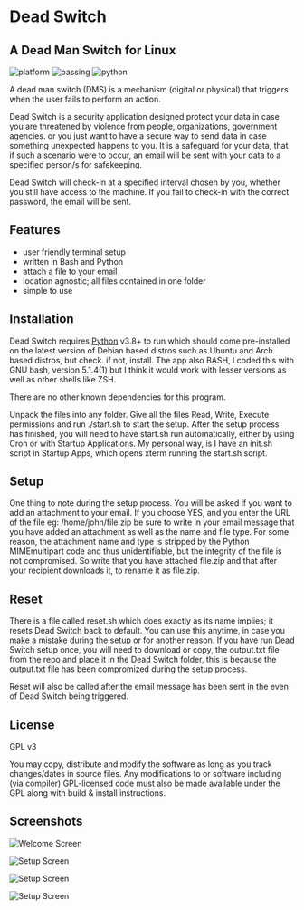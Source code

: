 # Dead Switch
## A Dead Man Switch for Linux

![platform](https://img.shields.io/badge/platform-linux--64-lightgrey) ![passing](https://img.shields.io/badge/cli-passing-brightgreen) ![python](https://img.shields.io/badge/php-%3E%3D3.8-blue)

A dead man switch (DMS) is a mechanism (digital or physical) that triggers when the user fails to perform an action.

Dead Switch is a security application designed protect your data in case you are threatened by violence from people, organizations, government agencies. or you just want to have a secure way to send data in case something unexpected happens to you. It is a safeguard for your data, that if such a scenario were to occur, an email will be sent with your data to a specified person/s for safekeeping. 

Dead Switch will check-in at a specified interval chosen by you, whether you still have access to the machine. If you fail to check-in with the correct password, the email will be sent.

## Features

- user friendly terminal setup
- written in Bash and Python
- attach a file to your email
- location agnostic; all files contained in one folder
- simple to use

## Installation

Dead Switch requires [Python](https://www.python.org/) v3.8+ to run which should come pre-installed on the latest version of Debian based distros such as Ubuntu and Arch based distros, but check. if not, install. The app also BASH, I coded this with GNU bash, version 5.1.4(1) but I think it would work with lesser versions as well as other shells like ZSH. 

There are no other known dependencies for this program. 

Unpack the files into any folder. Give all the files Read, Write, Execute permissions and run ./start.sh to start the setup. After the setup process has finished, you will need to have start.sh run automatically, either by using Cron or with Startup Applications. My personal way, is I have an init.sh script in Startup Apps, which opens xterm running the start.sh script. 

## Setup

One thing to note during the setup process. You will be asked if you want to add an attachment to your email. If you choose YES, and you enter the URL of the file eg: /home/john/file.zip be sure to write in your email message that you have added an attachment as well as the name and file type. For some reason, the attachment name and type is stripped by the Python MIMEmultipart code and thus unidentifiable, but the integrity of the file is not compromised. So write that you have attached file.zip and that after your recipient downloads it, to rename it as file.zip.

## Reset

There is a file called reset.sh which does exactly as its name implies; it resets Dead Switch back to default. You can use this anytime, in case you make a mistake during the setup or for another reason. If you have run Dead Switch setup once, you will need to download or copy, the output.txt file from the repo and place it in the Dead Switch folder, this is because the output.txt file has been compromized during the setup process. 

Reset will also be called after the email message has been sent in the even of Dead Switch being triggered.

## License

GPL v3

You may copy, distribute and modify the software as long as you track changes/dates in source files. Any modifications to or software including (via compiler) GPL-licensed code must also be made available under the GPL along with build & install instructions.

## Screenshots

![Welcome Screen](https://raw.githubusercontent.com/dimensionc132/screenshots/main/1.jpg)

![Setup Screen](https://raw.githubusercontent.com/dimensionc132/screenshots/main/2.jpg)

![Setup Screen](https://raw.githubusercontent.com/dimensionc132/screenshots/main/3.jpg)

![Setup Screen](https://raw.githubusercontent.com/dimensionc132/screenshots/main/4.jpg)


